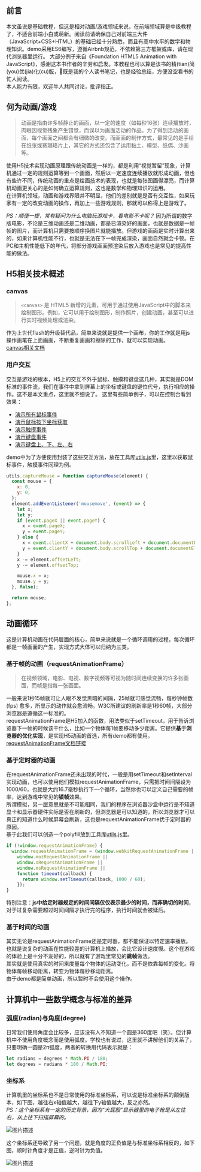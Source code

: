 ## 前言

本文虽说是基础教程，但这是相对动画/游戏领域来说，在前端领域算是中级教程了，不适合前端小白或萌新。阅读前请确保自己对前端三大件（JavaScript+CSS+HTML）的基础已经十分熟悉，而且有高中水平的数学和物理知识。demo采用ES6编写，遵循Airbnb规范，不依赖第三方框架或库，请在现代浏览器里运行。
大部分例子来自《Foundation HTML5 Animation with JavaScript》，感谢这本书作者的辛劳和启发。本教程也可以算是该书的精(tian)简(you)优(jia)化(cu)版，既是我的个人读书笔记，也是经验总结，方便没空看书的忙人阅读。  
本人能力有限，欢迎牛人共同讨论，批评指正。  

## 何为动画/游戏

> 动画是指由许多帧静止的画面，以一定的速度（如每秒16张）连续播放时，肉眼因视觉残象产生错觉，而误以为画面活动的作品。为了得到活动的画面，每个画面之间都会有细微的改变。而画面的制作方式，最常见的是手绘在纸张或赛璐珞片上，其它的方式还包含了运用黏土、模型、纸偶、沙画等。

使用H5技术实现动画原理跟传统动画是一样的，都是利用“视觉暂留”现象，计算机通过一定的规则运算等到一个画面，然后以一定速度连续播放就形成动画，但也有些许不同，传统动画的重点是绘画技术的表现，也就是每张图画得漂亮，而计算机动画更关心的是如何确立运算规则，这也是数学和物理知识的运用。  
在计算机领域，动画和游戏界限并不明显，他们的差别就是是否有交互性，如果玩家有一定的改变动画的操作，再加上一些游戏规则，那就可以称得上是游戏了。  

_PS：顺便一提，常有疑问为什么电脑玩游戏卡，看电影不卡呢？_
因为所谓的数字版电影，不论是三维动画还是二维动画，都是已渲染好的画面，也就是数据是一帧帧的图片，而计算机只需要按顺序换图片就能播放。但游戏的画面是实时计算出来的，如果计算机性能不行，也就是无法在下一帧完成渲染，画面自然就会卡顿。在PC和主机性能低下的年代，将部分游戏画面预渲染后放入游戏也是常见的提高性能的做法。

## H5相关技术概述

### canvas

> `<canvas>` 是 HTML5 新增的元素，可用于通过使用JavaScript中的脚本来绘制图形。例如，它可以用于绘制图形，制作照片，创建动画，甚至可以进行实时视频处理或渲染。

作为上世代flash的升级替代品，简单来说就是提供一个画布，你的工作就是用js操作画笔在上面画画，不断重复画画和擦除的工作，就可以实现动画。  
[canvas相关文档][1]

### 用户交互

交互是游戏的根本，H5上的交互不外乎鼠标、触摸和键盘这几种，其实就是DOM标准的事件流，我们在事件中拿到屏幕上的坐标或键盘的键位代号，执行相应的操作。这不是本文重点，这里就不细说了。
这里有些简单例子，可以在控制台看到效果：

-   [演示所有鼠标事件][2]
-   [演示鼠标按下坐标获取][3]
-   [演示触摸事件][4]
-   [演示键盘事件][5]
-   [演示键盘上、下、左、右][6]

demo中为了方便使用封装了这些交互方法，放在工具库[utils.js][7]里，这里以获取鼠标事件，触摸事件同理为例。

```javascript
utils.captureMouse = function captureMouse(element) {
  const mouse = {
    x: 0,
    y: 0,
  };
  element.addEventListener('mousemove', (event) => {
    let x;
    let y;
    if (event.pageX || event.pageY) {
      x = event.pageX;
      y = event.pageY;
    } else {
      x = event.clientX + document.body.scrollLeft + document.documentElement.scrollLeft;
      y = event.clientY + document.body.scrollTop + document.documentElement.scrollTop;
    }
    x -= element.offsetLeft;
    y -= element.offsetTop;

    mouse.x = x;
    mouse.y = y;
  }, false);

  return mouse;
};
```

## 动画循环

这是计算机动画在代码层面的核心，简单来说就是一个循环调用的过程，每次循环都是一帧画面的产生，实现方式大体可以归纳为三类。

### 基于帧的动画（requestAnimationFrame）

> 在视频领域，电影、电视、数字视频等可视为随时间连续变换的许多张画面，而帧是指每一张画面。

一般来说1秒15帧就可让人眼不发觉黑暗的间隔，25帧就可感觉流畅，每秒钟帧数 (fps) 愈多，所显示的动作就会愈流畅。W3C所建议的刷新率是1秒60帧，大部分浏览器是遵循这一标准的。  
requestAnimationFrame是H5加入的函数，用法类似于setTimeout，用于告诉浏览器下一帧的时候该干什么，比如一个物体每1帧要移动多少距离。它提供**基于浏览器的优化实现**，是实现H5动画的首选，所有demo都有使用。
[requestAnimationFrame文档链接][8]

### 基于定时器的动画

在requestAnimationFrame还未出现的时代，一般是用setTimeout和setInterval实现动画，也可以使用他们模拟requestAnimationFrame，只需把时间间隔设为1000/60，也就是大约16.7毫秒执行下一个循环，当然你也可以定义自己需要的帧率，达到游戏中常见的**锁帧**效果。  
所谓模拟，另一层意思就是不可能相同，我们的程序在浏览器沙盒中运行是不知道显卡和显示器硬件实际是否在刷新的，但浏览器是可以知道的，所以浏览器才可以真正的知道什么时候屏幕会刷新，这也是requestAnimationFrame优于定时器的原因。  
基于此我们可以创造一个polyfill放到工具库[utils.js][9]里。  

```javascript
if (!window.requestAnimationFrame) {
  window.requestAnimationFrame = (window.webkitRequestAnimationFrame ||
    window.mozRequestAnimationFrame ||
    window.oRequestAnimationFrame ||
    window.msRequestAnimationFrame ||
    function timeout(callback) {
      return window.setTimeout(callback, 1000 / 60);
    });
}
```

特别注意：**js中给定时器规定的时间间隔仅仅表示最少的时间，而非确切的时间**，对于过复杂需要超过时间间隔才执行完的程序，执行时间就会被延后。  

### 基于时间的动画

其实无论是requestAnimationFrame还是定时器，都不能保证以特定速率播放。也就是说复杂的动画在性能较差的计算机上播放，会比它设计速度慢。这个在游戏的体验上是十分不友好的，所以就有了游戏里常见的**跳帧**做法。  
其实就是使用真实的时间来度量每个物体的运动变化，而不是依靠每帧的变化。将物体每帧移动距离，转变为物体每秒移动距离。  
由于demo都是简单动画，所以暂时不会使用这个操作。  

## 计算机中一些数学概念与标准的差异

### 弧度(radian)与角度(degree)

日常我们使用角度会比较多，应该没有人不知道一个圆是360度吧（笑）。但计算机中不使用角度概念而是使用弧度。学校也有说过，这里就不讲解他们的关系了，只要明确一圆是2π弧度，两者的转换用代码表示就是：

```javascript
let radians = degrees * Math.PI / 180;
let degrees = radians * 180 / Math.PI;
```

### 坐标系

计算机里的坐标系也不是日常使用的标准坐标系，可以说是标准坐标系的颠倒版本，如下图，越往右x轴值越大，越往下y轴值越大，反之亦然。  
_PS：这个坐标系有一定的历史背景，因为“大屁股”显示器里的电子枪是从左往右，从上往下扫描屏幕的。_  

![图片描述][10]

这个坐标系还导致了另一个问题，就是角度的正负值是与标准坐标系相反的，如下图，顺时针角度才是正值，逆时针为负值。  

![图片描述][11]

[1]: https://developer.mozilla.org/zh-CN/docs/Web/API/Canvas_API

[2]: https://nimokuri.github.io/H5Learning-animationDemo/part1/03-mouse-events.html

[3]: https://nimokuri.github.io/H5Learning-animationDemo/part1/04-mouse-position.html

[4]: https://nimokuri.github.io/H5Learning-animationDemo/part1/05-touch-events.html

[5]: https://nimokuri.github.io/H5Learning-animationDemo/part1/06-keyboard-events.html

[6]: https://nimokuri.github.io/H5Learning-animationDemo/part1/07-key-codes.html

[7]: https://github.com/nimokuri/H5Learning-animationDemo/blob/master/common/utils.js

[8]: https://developer.mozilla.org/zh-CN/docs/Web/API/Window/requestAnimationFrame

[9]: https://github.com/nimokuri/H5Learning-animationDemo/blob/master/common/utils.js

[10]: https://nimokuri.github.io/myBlog-backup/assets/【30分钟学完】canvas动画|游戏基础(1)：理论先行/1.png

[11]: https://nimokuri.github.io/myBlog-backup/assets/【30分钟学完】canvas动画|游戏基础(1)：理论先行/2.png
